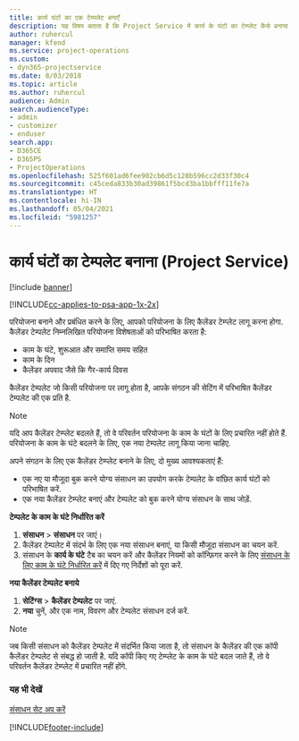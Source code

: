 ```yaml
---
title: कार्य घंटों का एक टेम्पलेट बनाएँ
description: यह विषय बताता है कि Project Service में कार्य के घंटों का टेम्प्लेट कैसे बनाया जाए.
author: ruhercul
manager: kfend
ms.service: project-operations
ms.custom:
- dyn365-projectservice
ms.date: 8/03/2018
ms.topic: article
ms.author: ruhercul
audience: Admin
search.audienceType:
- admin
- customizer
- enduser
search.app:
- D365CE
- D365PS
- ProjectOperations
ms.openlocfilehash: 525f601ad6fee902cb6d5c128b596cc2d33f30c4
ms.sourcegitcommit: c45ceda833b30ad39861f5bcd3ba1bbfff11fe7a
ms.translationtype: HT
ms.contentlocale: hi-IN
ms.lasthandoff: 05/04/2021
ms.locfileid: "5981257"
---
```

# <a name="create-a-work-hours-template-project-service"></a>कार्य घंटों का टेम्पलेट बनाना (Project Service)

[!include [banner](../includes/psa-now-project-operations.md)]

[!INCLUDE[cc-applies-to-psa-app-1x-2x](../includes/cc-applies-to-psa-app-3x.md)]

परियोजना बनाने और प्रबंधित करने के लिए, आपको परियोजना के लिए कैलेंडर टेम्प्लेट लागू करना होगा. कैलेंडर टेम्पलेट निम्नलिखित परियोजना विशेषताओं को परिभाषित करता है:

- काम के घंटे, शुरूआत और समाप्ति समय सहित
- काम के दिन
- कैलेंडर अपवाद जैसे कि गैर-कार्य दिवस

कैलेंडर टेम्पलेट जो किसी परियोजना पर लागू होता है, आपके संगठन की सेटिंग में परिभाषित कैलेंडर टेम्पलेट की एक प्रति है.

> [!NOTE]
> यदि आप कैलेंडर टेम्प्लेट बदलते हैं, तो वे परिवर्तन परियोजना के काम के घंटों के लिए प्रचारित नहीं होते हैं. परियोजना के काम के घंटे बदलने के लिए, एक नया टेम्पलेट लागू किया जाना चाहिए.

अपने संगठन के लिए एक कैलेंडर टेम्प्लेट बनाने के लिए, दो मुख्य आवश्यकताएं हैं:

- एक नए या मौजूदा बुक करने योग्य संसाधन का उपयोग करके टेम्पलेट के वांछित कार्य घंटों को परिभाषित करें.
- एक नया कैलेंडर टेम्प्लेट बनाएं और टेम्पलेट को बुक करने योग्य संसाधन के साथ जोड़ें.

**टेम्पलेट के काम के घंटे निर्धारित करें**

1. **संसाधन** \> **संसाधन** पर जाएं।
2. कैलेंडर टेम्पलेट में संदर्भ के लिए एक नया संसाधन बनाएं, या किसी मौजूदा संसाधन का चयन करें.
3. संसाधन के **कार्य के घंटे** टैब का चयन करें और कैलेंडर नियमों को कॉन्फ़िगर करने के लिए [संसाधन के लिए काम के घंटे निर्धारित करें](https://docs.microsoft.com/dynamics365/field-service/set-work-hours-resource) में दिए गए निर्देशों को पूरा करें.

**नया कैलेंडर टेम्पलेट बनाये**

1. **सेटिंग्स** \> **कैलेंडर टेम्पलेट** पर जाएं.
2. **नया** चुनें, और एक नाम, विवरण और टेम्पलेट संसाधन दर्ज करें.


> [!NOTE]
> जब किसी संसाधन को कैलेंडर टेम्पलेट में संदर्भित किया जाता है, तो संसाधन के कैलेंडर की एक कॉपी कैलेंडर टेम्पलेट से संबद्ध हो जाती है. यदि कॉपी किए गए टेम्प्लेट के काम के घंटे बदल जाते हैं, तो वे परिवर्तन कैलेंडर टेम्प्लेट में प्रचारित नहीं होंगे.


### <a name="see-also"></a>यह भी देखें  
 [संसाधन सेट अप करें](../psa/set-up-resources.md)


[!INCLUDE[footer-include](../includes/footer-banner.md)]
